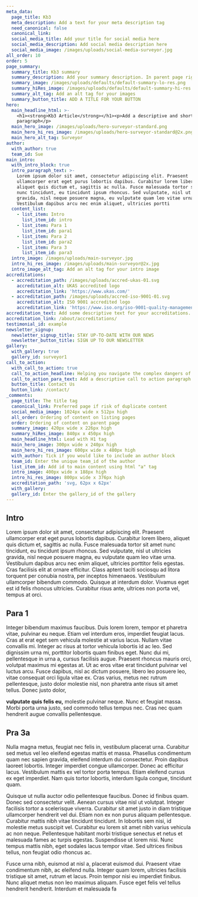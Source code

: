 ```yaml
---
meta_data:
  page_title: Kb3
  meta_description: Add a text for your meta description tag
  need_canonical: false
  canonical_link:
  social_media_title: Add your title for social media here
  social_media_description: Add social media description here
  social_media_image: /images/uploads/social-media-surveyor.jpg
all_order: 10
order: 5
page_summary:
  summary_title: Kb3 summary
  summary_description: Add your summary description. In parent page right hand column.
  summary_image: /images/uploads/defaults/default-summary-lo-res.png
  summary_hiRes_image: /images/uploads/defaults/default-summary-hi-res.png
  summary_alt_tag: Add an alt tag for your images
  summary_button_title: ADD A TITLE FOR YOUR BUTTON
hero:
  main_headline_html: >-
    <h1><strong>Kb3 Article</strong></h1><p>Add a descriptive and short
    paragraph</p>
  main_hero_image: /images/uploads/hero-surveyor-standard.png
  main_hero_hi_res_image: /images/uploads/hero-surveyor-standard@2x.png
  main_hero_alt_tag: Surveyor
author:
  with_author: true
  team_id: Sue
main_intro:
  with_intro_block: true
  intro_paragraph_text: >-
    Lorem ipsum dolor sit amet, consectetur adipiscing elit. Praesent
    ullamcorper erat eget purus lobortis dapibus. Curabitur lorem libero,
    aliquet quis dictum et, sagittis ac nulla. Fusce malesuada tortor sit amet
    nunc tincidunt, eu tincidunt ipsum rhoncus. Sed vulputate, nisl ut ultricies
    gravida, nisl neque posuere magna, eu vulputate quam leo vitae urna.
    Vestibulum dapibus arcu nec enim aliquet, ultricies portti
  content_list:
    - list_item: Intro
      list_item_id: intro
    - list_item: Para 1
      list_item_id: para1
    - list_item: Para 2
      list_item_id: para2
    - list_item: Para 3
      list_item_id: para3
  intro_image: /images/uploads/main-surveyor.jpg
  intro_hi_res_image: /images/uploads/main-surveyor@2x.jpg
  intro_image_alt_tag: Add an alt tag for your intro image
accreditations:
  - accreditation_path: /images/uploads/accred-ukas-01.svg
    accreditation_alt: UKAS accredited logo
    accreditation_link: 'https://www.ukas.com/'
  - accreditation_path: /images/uploads/accred-iso-9001-01.svg
    accreditation_alt: ISO 9001 accredited logo
    accreditation_link: 'https://www.iso.org/iso-9001-quality-management.html'
accreditation_text: Add some descriptive text for your accreditations.
accreditation_link: /about/accreditations/
testimonial_id: example
newsletter_signup:
  newsletter_signup_title: STAY UP-TO-DATE WITH OUR NEWS
  newsletter_button_title: SIGN UP TO OUR NEWSLETTER
gallery:
  with_gallery: true
  gallery_id: surveyor1
call_to_action:
  with_call_to_action: true
  call_to_action_headline: Helping you navigate the complex dangers of...
  call_to_action_para_text: Add a descriptive call to action paragraph
  button_title: Contact Us
  button_link: /contact/
_comments:
  page_title: The title tag
  canonical_link: Preferred page if risk of duplicate content
  social_media_image: 1024px wide x 512px high
  all_order: Ordering of content on listing pages
  order: Ordering of content on parent page
  summary_image: 420px wide x 226px high
  summary_hiRes_image: 840px x 450px high
  main_headline_html: Lead with H1 tag
  main_hero_image: 300px wide x 240px high
  main_hero_hi_res_image: 600px wide x 480px high
  with_author: Tick if you would like to include an author block
  team_id: Enter the unique team_id of the author
  list_item_id: Add id to main content using html "a" tag
  intro_image: 400px wide x 188px high
  intro_hi_res_image: 800px wide x 376px high
  accreditation_path: 'svg, 62px x 62px'
  with_gallery:
  gallery_id: Enter the gallery_id of the gallery
---
```


## Intro

Lorem ipsum dolor sit amet, consectetur adipiscing elit. Praesent ullamcorper erat eget purus lobortis dapibus. Curabitur lorem libero, aliquet quis dictum et, sagittis ac nulla. Fusce malesuada tortor sit amet nunc tincidunt, eu tincidunt ipsum rhoncus. Sed vulputate, nisl ut ultricies gravida, nisl neque posuere magna, eu vulputate quam leo vitae urna. Vestibulum dapibus arcu nec enim aliquet, ultricies porttitor felis egestas. Cras facilisis elit at ornare efficitur. Class aptent taciti sociosqu ad litora torquent per conubia nostra, per inceptos himenaeos. Vestibulum ullamcorper bibendum commodo. Quisque at interdum dolor. Vivamus eget est id felis rhoncus ultricies. Curabitur risus ante, ultrices non porta vel, tempus at orci.

## Para 1

Integer bibendum maximus faucibus. Duis lorem lorem, tempor et pharetra vitae, pulvinar eu neque. Etiam vel interdum eros, imperdiet feugiat lacus. Cras at erat eget sem vehicula molestie at varius lacus. Nullam vitae convallis mi. Integer ac risus at tortor vehicula lobortis id ac leo. Sed dignissim urna mi, porttitor lobortis quam finibus eget. Nunc dui mi, pellentesque in urna a, cursus facilisis augue. Praesent rhoncus mauris orci, volutpat maximus mi egestas at. Ut ac eros vitae erat tincidunt pulvinar vel luctus arcu. Fusce dapibus, nisl ac dictum posuere, libero leo posuere leo, vitae consequat orci ligula vitae ex. Cras varius, metus nec rutrum pellentesque, justo dolor molestie nisl, non pharetra ante risus sit amet tellus. Donec justo dolor,

**vulputate quis felis eu,** molestie pulvinar neque. Nunc et feugiat massa. Morbi porta urna justo, sed commodo tellus tempus nec. Cras nec quam hendrerit augue convallis pellentesque.

## Pra 3a

Nulla magna metus, feugiat nec felis in, vestibulum placerat urna. Curabitur sed metus vel leo eleifend egestas mattis et massa. Phasellus condimentum quam nec sapien gravida, eleifend interdum dui consectetur. Proin dapibus laoreet lobortis. Integer imperdiet congue ullamcorper. Donec ac efficitur lacus. Vestibulum mattis ex vel tortor porta tempus. Etiam eleifend cursus ex eget imperdiet. Nam quis tortor lobortis, interdum ligula congue, tincidunt quam.

Quisque ut nulla auctor odio pellentesque faucibus. Donec id finibus quam. Donec sed consectetur velit. Aenean cursus vitae nisl ut volutpat. Integer facilisis tortor a scelerisque viverra. Curabitur sit amet justo in diam tristique ullamcorper hendrerit vel dui. Etiam non ex non purus aliquam pellentesque. Curabitur mattis nibh vitae tincidunt tincidunt. In lobortis sem nisi, id molestie metus suscipit vel. Curabitur eu lorem sit amet nibh varius vehicula ac non neque. Pellentesque habitant morbi tristique senectus et netus et malesuada fames ac turpis egestas. Suspendisse ut lorem nisi. Nunc tempus mattis nibh, eget sodales lacus tempor vitae. Sed ultrices finibus tellus, non feugiat odio rhoncus ac.

Fusce urna nibh, euismod at nisl a, placerat euismod dui. Praesent vitae condimentum nibh, ac eleifend nulla. Integer quam lorem, ultricies facilisis tristique sit amet, rutrum et lacus. Proin tempor nisi eu imperdiet finibus. Nunc aliquet metus non leo maximus aliquam. Fusce eget felis vel tellus hendrerit hendrerit. Interdum et malesuada fa